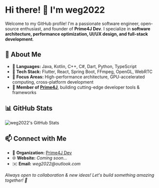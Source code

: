 # Hi there! 👋 I'm weg2022

Welcome to my GitHub profile! I'm a passionate software engineer, open-source enthusiast, and founder of **Prime4J Dev**. I specialize in **software architecture, performance optimization, UI/UX design, and full-stack development**.

## 🚀 About Me
- 🔹 **Languages:** Java, Kotlin, C++, C#, Dart, Python, TypeScript
- 🔹 **Tech Stack:** Flutter, React, Spring Boot, FFmpeg, OpenGL, WebRTC
- 🔹 **Focus Areas:** High-performance architecture, GPU-accelerated computing, cross-platform development
- 🔹 **Member of [Prime4J](https://github.com/Prime4J)**, building cutting-edge developer tools & frameworks

## 📊 GitHub Stats
![weg2022's GitHub Stats](https://github-readme-stats.vercel.app/api?username=weg2022&show_icons=true&theme=tokyonight)

## 📫 Connect with Me
- 🏢 **Organization:** [Prime4J Dev](https://github.com/Prime4J)
- 🌐 **Website:** _Coming soon..._
- ✉️ **Email:** _weg2022@outlook.com_

_Always open to collaboration & new ideas! Let's build something amazing together! 🚀_
